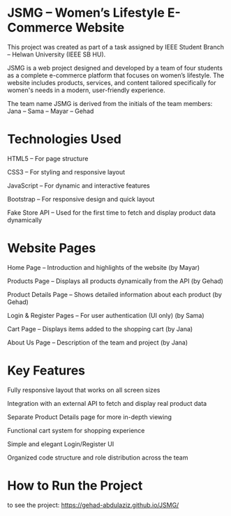  # JSMG – Women’s Lifestyle E-Commerce Website
This project was created as part of a task assigned by IEEE Student Branch – Helwan University (IEEE SB HU).

JSMG is a web project designed and developed by a team of four students as a complete e-commerce platform that focuses on women’s lifestyle. The website includes products, services, and content tailored specifically for women's needs in a modern, user-friendly experience.

The team name JSMG is derived from the initials of the team members:
Jana – Sama – Mayar – Gehad

# Technologies Used
HTML5 – For page structure

CSS3 – For styling and responsive layout

JavaScript – For dynamic and interactive features

Bootstrap – For responsive design and quick layout

Fake Store API – Used for the first time to fetch and display product data dynamically

# Website Pages
Home Page – Introduction and highlights of the website (by Mayar)

Products Page – Displays all products dynamically from the API (by Gehad)

Product Details Page – Shows detailed information about each product (by Gehad)

Login & Register Pages – For user authentication (UI only) (by Sama)

Cart Page – Displays items added to the shopping cart (by Jana)

About Us Page – Description of the team and project (by Jana)

# Key Features
Fully responsive layout that works on all screen sizes

Integration with an external API to fetch and display real product data 

Separate Product Details page for more in-depth viewing

Functional cart system for shopping experience

Simple and elegant Login/Register UI

Organized code structure and role distribution across the team


# How to Run the Project
to see the project: https://gehad-abdulaziz.github.io/JSMG/
